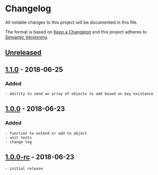 # Changelog
All notable changes to this project will be documented in this file.

The format is based on [Keep a Changelog](http://keepachangelog.com/en/1.0.0/)
and this project adheres to [Semantic Versioning](http://semver.org/spec/v2.0.0.html).

## [Unreleased]

## [1.1.0] - 2018-06-25
### Added 
    - ability to send an array of objects to add based on key existance

## [1.0.0] - 2018-06-23

### Added
    - function to extend or add to object
    - unit tests
    - change log

## [1.0.0-rc] - 2018-06-23 
    - initial release


[Unreleased]: https://github.com/msavastano/add-or-extend/compare/v1.0.0...HEAD
[1.1.0]: https://github.com/msavastano/add-or-extend/compare/v1.0.0...v1.1.0
[1.0.0]: https://github.com/msavastano/add-or-extend/compare/v1.0.0-rc...v1.0.0
[1.0.0-rc]: https://github.com/msavastano/add-or-extend/tree/v1.0.0-rc
